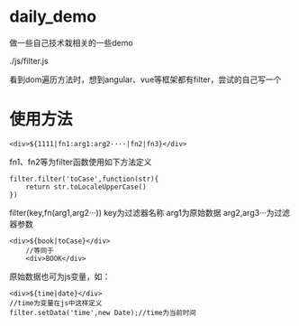 # daily_demo
做一些自己技术栽相关的一些demo

./js/filter.js

看到dom遍历方法时，想到angular、vue等框架都有filter，尝试的自己写一个
# 使用方法
    <div>${1111|fn1:arg1:arg2····|fn2|fn3}</div>
fn1、fn2等为filter函数使用如下方法定义

    filter.filter('toCase',function(str){
        return str.toLocaleUpperCase()
    })
filter(key,fn(arg1,arg2···))
key为过滤器名称
arg1为原始数据
arg2,arg3···为过滤器参数

    <div>${book|toCase}</div>
        //等同于
        <div>BOOK</div>

原始数据也可为js变量，如：

    <div>${time|date}</div>
    //time为变量在js中这样定义
    filter.setData('time',new Date);//time为当前时间
